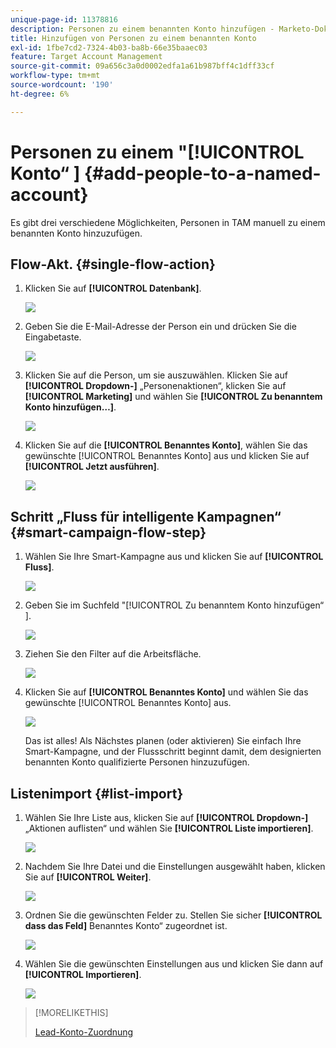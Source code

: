 ```yaml
---
unique-page-id: 11378816
description: Personen zu einem benannten Konto hinzufügen - Marketo-Dokumente - Produktdokumentation
title: Hinzufügen von Personen zu einem benannten Konto
exl-id: 1fbe7cd2-7324-4b03-ba8b-66e35baaec03
feature: Target Account Management
source-git-commit: 09a656c3a0d0002edfa1a61b987bff4c1dff33cf
workflow-type: tm+mt
source-wordcount: '190'
ht-degree: 6%

---
```


# Personen zu einem &quot;[!UICONTROL  Konto“ ] {#add-people-to-a-named-account}

Es gibt drei verschiedene Möglichkeiten, Personen in TAM manuell zu einem benannten Konto hinzuzufügen.

## Flow-Akt. {#single-flow-action}

1. Klicken Sie auf **[!UICONTROL Datenbank]**.

   ![](assets/one-2.png)

1. Geben Sie die E-Mail-Adresse der Person ein und drücken Sie die Eingabetaste.

   ![](assets/two.png)

1. Klicken Sie auf die Person, um sie auszuwählen. Klicken Sie auf **[!UICONTROL Dropdown-]** „Personenaktionen“, klicken Sie auf **[!UICONTROL Marketing]** und wählen Sie **[!UICONTROL Zu benanntem Konto hinzufügen…]**.

   ![](assets/three.png)

1. Klicken Sie auf die **[!UICONTROL Benanntes Konto]**, wählen Sie das gewünschte [!UICONTROL Benanntes Konto] aus und klicken Sie auf **[!UICONTROL Jetzt ausführen]**.

   ![](assets/four.png)

## Schritt „Fluss für intelligente Kampagnen“ {#smart-campaign-flow-step}

1. Wählen Sie Ihre Smart-Kampagne aus und klicken Sie auf **[!UICONTROL Fluss]**.

   ![](assets/five.png)

1. Geben Sie im Suchfeld &quot;[!UICONTROL Zu benanntem Konto hinzufügen“ ].

   ![](assets/six.png)

1. Ziehen Sie den Filter auf die Arbeitsfläche.

   ![](assets/seven.png)

1. Klicken Sie auf **[!UICONTROL Benanntes Konto]** und wählen Sie das gewünschte [!UICONTROL Benanntes Konto] aus.

   ![](assets/eight.png)

   Das ist alles! Als Nächstes planen (oder aktivieren) Sie einfach Ihre Smart-Kampagne, und der Flussschritt beginnt damit, dem designierten benannten Konto qualifizierte Personen hinzuzufügen.

## Listenimport {#list-import}

1. Wählen Sie Ihre Liste aus, klicken Sie auf **[!UICONTROL Dropdown-]** „Aktionen auflisten“ und wählen Sie **[!UICONTROL Liste importieren]**.

   ![](assets/nine.png)

1. Nachdem Sie Ihre Datei und die Einstellungen ausgewählt haben, klicken Sie auf **[!UICONTROL Weiter]**.

   ![](assets/ten.png)

1. Ordnen Sie die gewünschten Felder zu. Stellen Sie sicher **[!UICONTROL dass das Feld]** Benanntes Konto“ zugeordnet ist.

   ![](assets/eleven.png)

1. Wählen Sie die gewünschten Einstellungen aus und klicken Sie dann auf **[!UICONTROL Importieren]**.

   ![](assets/twelve.png)

>[!MORELIKETHIS]
>
>[Lead-Konto-Zuordnung](/help/marketo/product-docs/target-account-management/target/named-accounts/lead-to-account-matching.md)
